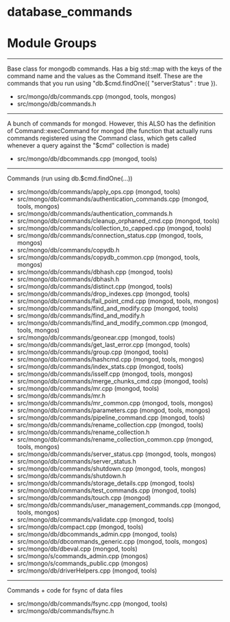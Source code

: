 # database\_commands

# Module Groups

-------------

Base class for mongodb commands. Has a big std::map with the keys of the command name and the  values as the Command itself. These are the commands that you run using  "db.$cmd.findOne({ "serverStatus" : true }).

- src/mongo/db/commands.cpp   (mongod, tools, mongos)
- src/mongo/db/commands.h

-------------

A bunch of commands for mongod. However, this ALSO has the definition of Command::execCommand for  mongod (the function that actually runs commands registered using the Command class, which gets  called whenever a query against the "$cmd" collection is made)

- src/mongo/db/dbcommands.cpp   (mongod, tools)

-------------

Commands (run using db.$cmd.findOne(...))

- src/mongo/db/commands/apply\_ops.cpp   (mongod, tools)
- src/mongo/db/commands/authentication\_commands.cpp   (mongod, tools, mongos)
- src/mongo/db/commands/authentication\_commands.h
- src/mongo/db/commands/cleanup\_orphaned\_cmd.cpp   (mongod, tools)
- src/mongo/db/commands/collection\_to\_capped.cpp   (mongod, tools)
- src/mongo/db/commands/connection\_status.cpp   (mongod, tools, mongos)
- src/mongo/db/commands/copydb.h
- src/mongo/db/commands/copydb\_common.cpp   (mongod, tools, mongos)
- src/mongo/db/commands/dbhash.cpp   (mongod, tools)
- src/mongo/db/commands/dbhash.h
- src/mongo/db/commands/distinct.cpp   (mongod, tools)
- src/mongo/db/commands/drop\_indexes.cpp   (mongod, tools)
- src/mongo/db/commands/fail\_point\_cmd.cpp   (mongod, tools, mongos)
- src/mongo/db/commands/find\_and\_modify.cpp   (mongod, tools)
- src/mongo/db/commands/find\_and\_modify.h
- src/mongo/db/commands/find\_and\_modify\_common.cpp   (mongod, tools, mongos)
- src/mongo/db/commands/geonear.cpp   (mongod, tools)
- src/mongo/db/commands/get\_last\_error.cpp   (mongod, tools)
- src/mongo/db/commands/group.cpp   (mongod, tools)
- src/mongo/db/commands/hashcmd.cpp   (mongod, tools, mongos)
- src/mongo/db/commands/index\_stats.cpp   (mongod, tools)
- src/mongo/db/commands/isself.cpp   (mongod, tools, mongos)
- src/mongo/db/commands/merge\_chunks\_cmd.cpp   (mongod, tools)
- src/mongo/db/commands/mr.cpp   (mongod, tools)
- src/mongo/db/commands/mr.h
- src/mongo/db/commands/mr\_common.cpp   (mongod, tools, mongos)
- src/mongo/db/commands/parameters.cpp   (mongod, tools, mongos)
- src/mongo/db/commands/pipeline\_command.cpp   (mongod, tools)
- src/mongo/db/commands/rename\_collection.cpp   (mongod, tools)
- src/mongo/db/commands/rename\_collection.h
- src/mongo/db/commands/rename\_collection\_common.cpp   (mongod, tools, mongos)
- src/mongo/db/commands/server\_status.cpp   (mongod, tools, mongos)
- src/mongo/db/commands/server\_status.h
- src/mongo/db/commands/shutdown.cpp   (mongod, tools, mongos)
- src/mongo/db/commands/shutdown.h
- src/mongo/db/commands/storage\_details.cpp   (mongod, tools)
- src/mongo/db/commands/test\_commands.cpp   (mongod, tools)
- src/mongo/db/commands/touch.cpp   (mongod)
- src/mongo/db/commands/user\_management\_commands.cpp   (mongod, tools, mongos)
- src/mongo/db/commands/validate.cpp   (mongod, tools)
- src/mongo/db/compact.cpp   (mongod, tools)
- src/mongo/db/dbcommands\_admin.cpp   (mongod, tools)
- src/mongo/db/dbcommands\_generic.cpp   (mongod, tools, mongos)
- src/mongo/db/dbeval.cpp   (mongod, tools)
- src/mongo/s/commands\_admin.cpp   (mongos)
- src/mongo/s/commands\_public.cpp   (mongos)
- src/mongo/db/driverHelpers.cpp   (mongod, tools)

-------------

Commands + code for fsync of data files

- src/mongo/db/commands/fsync.cpp   (mongod, tools)
- src/mongo/db/commands/fsync.h
